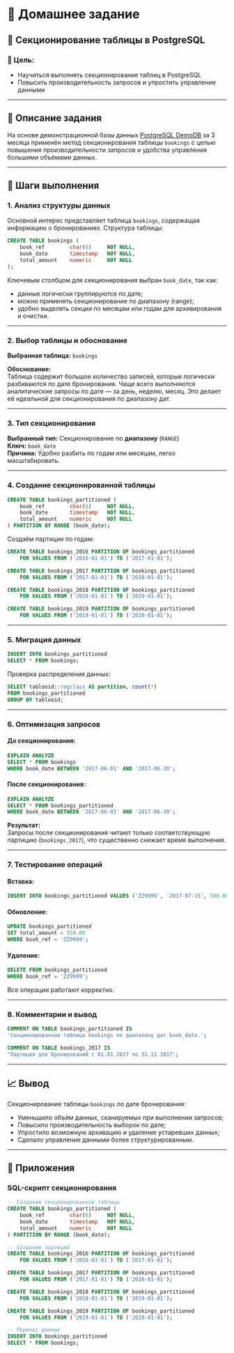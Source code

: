 # 🧠 Домашнее задание  
## 📁 Секционирование таблицы в PostgreSQL

### 🎯 Цель:
- Научиться выполнять секционирование таблиц в PostgreSQL  
- Повысить производительность запросов и упростить управление данными

---

## 📌 Описание задания

На основе демонстрационной базы данных [PostgreSQL DemoDB](https://postgrespro.ru/education/demodb) за 3 месяца применён метод секционирования таблицы `bookings` с целью повышения производительности запросов и удобства управления большими объёмами данных.

---

## 🧩 Шаги выполнения

### 1. Анализ структуры данных

Основной интерес представляет таблица `bookings`, содержащая информацию о бронированиях. Структура таблицы:

```sql
CREATE TABLE bookings (
    book_ref        char(6)     NOT NULL,
    book_date       timestamp   NOT NULL,
    total_amount    numeric     NOT NULL
);
```

Ключевым столбцом для секционирования выбран `book_date`, так как:
- данные логически группируются по дате;
- можно применять секционирование по диапазону (range);
- удобно выделять секции по месяцам или годам для архивирования и очистки.

---

### 2. Выбор таблицы и обоснование

**Выбранная таблица:** `bookings`

**Обоснование:**  
Таблица содержит большое количество записей, которые логически разбиваются по дате бронирования. Чаще всего выполняются аналитические запросы по дате — за день, неделю, месяц. Это делает её идеальной для секционирования по диапазону дат.

---

### 3. Тип секционирования

**Выбранный тип:** Секционирование по **диапазону** (`RANGE`)  
**Ключ:** `book_date`  
**Причина:** Удобно разбить по годам или месяцам, легко масштабировать.

---

### 4. Создание секционированной таблицы

```sql
CREATE TABLE bookings_partitioned (
    book_ref        char(6)     NOT NULL,
    book_date       timestamp   NOT NULL,
    total_amount    numeric     NOT NULL
) PARTITION BY RANGE (book_date);
```

Создаём партиции по годам:

```sql
CREATE TABLE bookings_2016 PARTITION OF bookings_partitioned
    FOR VALUES FROM ('2016-01-01') TO ('2017-01-01');

CREATE TABLE bookings_2017 PARTITION OF bookings_partitioned
    FOR VALUES FROM ('2017-01-01') TO ('2018-01-01');

CREATE TABLE bookings_2018 PARTITION OF bookings_partitioned
    FOR VALUES FROM ('2018-01-01') TO ('2019-01-01');

CREATE TABLE bookings_2019 PARTITION OF bookings_partitioned
    FOR VALUES FROM ('2019-01-01') TO ('2020-01-01');
```

---

### 5. Миграция данных

```sql
INSERT INTO bookings_partitioned
SELECT * FROM bookings;
```

Проверка распределения данных:

```sql
SELECT tableoid::regclass AS partition, count(*)
FROM bookings_partitioned
GROUP BY tableoid;
```

---

### 6. Оптимизация запросов

#### До секционирования:

```sql
EXPLAIN ANALYZE
SELECT * FROM bookings
WHERE book_date BETWEEN '2017-06-01' AND '2017-06-30';
```

#### После секционирования:

```sql
EXPLAIN ANALYZE
SELECT * FROM bookings_partitioned
WHERE book_date BETWEEN '2017-06-01' AND '2017-06-30';
```

**Результат:**  
Запросы после секционирования читают только соответствующую партицию (`bookings_2017`), что существенно снижает время выполнения.

---

### 7. Тестирование операций

#### Вставка:

```sql
INSERT INTO bookings_partitioned VALUES ('ZZ9999', '2017-07-15', 500.00);
```

#### Обновление:

```sql
UPDATE bookings_partitioned
SET total_amount = 550.00
WHERE book_ref = 'ZZ9999';
```

#### Удаление:

```sql
DELETE FROM bookings_partitioned
WHERE book_ref = 'ZZ9999';
```

Все операции работают корректно.

---

### 8. Комментарии и вывод

```sql
COMMENT ON TABLE bookings_partitioned IS
'Секционированная таблица bookings по диапазону дат book_date.';

COMMENT ON TABLE bookings_2017 IS
'Партиция для бронирований с 01.01.2017 по 31.12.2017';
```

---

## 📈 Вывод

Секционирование таблицы `bookings` по дате бронирования:
- Уменьшило объём данных, сканируемых при выполнении запросов;
- Повысило производительность выборок по дате;
- Упростило возможную архивацию и удаление устаревших данных;
- Сделало управление данными более структурированным.

---

## 📎 Приложения

### SQL-скрипт секционирования

```sql
-- Создание секционированной таблицы
CREATE TABLE bookings_partitioned (
    book_ref        char(6)     NOT NULL,
    book_date       timestamp   NOT NULL,
    total_amount    numeric     NOT NULL
) PARTITION BY RANGE (book_date);

-- Создание партиций
CREATE TABLE bookings_2016 PARTITION OF bookings_partitioned
    FOR VALUES FROM ('2016-01-01') TO ('2017-01-01');

CREATE TABLE bookings_2017 PARTITION OF bookings_partitioned
    FOR VALUES FROM ('2017-01-01') TO ('2018-01-01');

CREATE TABLE bookings_2018 PARTITION OF bookings_partitioned
    FOR VALUES FROM ('2018-01-01') TO ('2019-01-01');

CREATE TABLE bookings_2019 PARTITION OF bookings_partitioned
    FOR VALUES FROM ('2019-01-01') TO ('2020-01-01');

-- Перенос данных
INSERT INTO bookings_partitioned
SELECT * FROM bookings;
```
